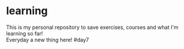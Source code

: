# learning
This is my personal repository to save exercises, courses and what I'm learning so far!  
Everyday a new thing here! #day7
